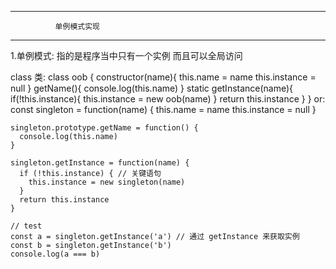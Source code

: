 -----------------------------------------------------------------
			  单例模式实现
-----------------------------------------------------------------
  1.单例模式:
	指的是程序当中只有一个实例
	而且可以全局访问
	
  class 类:
	class oob {
	   constructor(name){
		this.name = name
		this.instance = null
	    }
	    getName(){
		console.log(this.name)
	    }
	    static getInstance(name){
	       if(!this.instance){
		    this.instance = new oob(name)
		}
		return this.instance
	    }
	}
  or: 
	const singleton = function(name) {
	  this.name = name
	  this.instance = null
	}

	singleton.prototype.getName = function() {
	  console.log(this.name)
	}

	singleton.getInstance = function(name) {
	  if (!this.instance) { // 关键语句
	    this.instance = new singleton(name)
	  }
	  return this.instance
	}

	// test
	const a = singleton.getInstance('a') // 通过 getInstance 来获取实例
	const b = singleton.getInstance('b')
	console.log(a === b)












